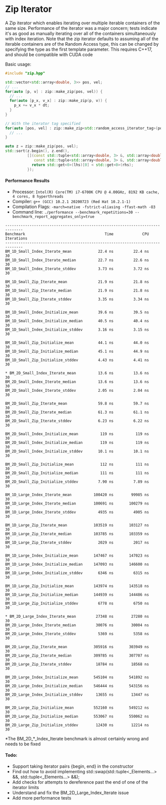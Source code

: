 # Zip Iterator

A Zip iterator which enables iterating over multiple iterable containers of the same size.
Performance of the iterator was a major concern; tests indicate it's as good as manually iterating over all of the containers simultaneously with index iteration.
Note that the zip iterator defaults to assuming all of the iterable containers are of the Random Access type, this can be changed by specifying the type as the first template parameter.
This requires C++17, and should be compatible with CUDA code

Basic usage:

```c++
#include "zip.hpp"

std::vector<std::array<double, 3>> pos, vel;
// ...
for(auto [p, v] : zip::make_zip(pos, vel)) {
  // ...
  for(auto [p_x, v_x] : zip::make_zip(p, v)) {
    p_x += v_x * dt;
  }
}

// With the iterator tag specified
for(auto [pos, vel] : zip::make_zip<std::random_access_iterator_tag>(pos, vel)) {
  // ...
}

auto z = zip::make_zip(pos, vel);
std::sort(z.begin(), z.end(),
          [](const std::tuple<std::array<double, 3> &, std::array<double, 3> &> &lhs,
             const std::tuple<std::array<double, 3> &, std::array<double, 3> &> &rhs) {
            return std::get<0>(lhs)[0] < std::get<0>(rhs);
          });
```

#### Performance Results

* Processor: `Intel(R) Core(TM) i7-6700K CPU @ 4.00GHz, 8192 KB cache, 4 cores, 8 hyperthreads`
* Compiler: `g++ (GCC) 10.2.1 20200723 (Red Hat 10.2.1-1)`
* Compilation Flags: `-march=native -fstrict-aliasing -ffast-math -O3`
* Command line: `./performance --benchmark_repetitions=30 --benchmark_report_aggregates_only=true`
```
------------------------------------------------------------------------------
Benchmark                                    Time             CPU   Iterations
------------------------------------------------------------------------------
BM_1D_Small_Index_Iterate_mean            22.4 ns         22.4 ns           30
BM_1D_Small_Index_Iterate_median          22.7 ns         22.6 ns           30
BM_1D_Small_Index_Iterate_stddev          3.73 ns         3.72 ns           30

BM_1D_Small_Zip_Iterate_mean              21.9 ns         21.8 ns           30
BM_1D_Small_Zip_Iterate_median            21.9 ns         21.8 ns           30
BM_1D_Small_Zip_Iterate_stddev            3.35 ns         3.34 ns           30

BM_1D_Small_Index_Initialize_mean         39.6 ns         39.5 ns           30
BM_1D_Small_Index_Initialize_median       40.5 ns         40.4 ns           30
BM_1D_Small_Index_Initialize_stddev       3.16 ns         3.15 ns           30

BM_1D_Small_Zip_Initialize_mean           44.1 ns         44.0 ns           30
BM_1D_Small_Zip_Initialize_median         45.1 ns         44.9 ns           30
BM_1D_Small_Zip_Initialize_stddev         4.43 ns         4.41 ns           30

* BM_2D_Small_Index_Iterate_mean          13.6 ns         13.6 ns           30
BM_2D_Small_Index_Iterate_median          13.6 ns         13.6 ns           30
BM_2D_Small_Index_Iterate_stddev          2.05 ns         2.04 ns           30

BM_2D_Small_Zip_Iterate_mean              59.8 ns         59.7 ns           30
BM_2D_Small_Zip_Iterate_median            61.3 ns         61.1 ns           30
BM_2D_Small_Zip_Iterate_stddev            6.23 ns         6.22 ns           30

BM_2D_Small_Index_Initialize_mean          119 ns          119 ns           30
BM_2D_Small_Index_Initialize_median        119 ns          119 ns           30
BM_2D_Small_Index_Initialize_stddev       10.1 ns         10.1 ns           30

BM_2D_Small_Zip_Initialize_mean            112 ns          111 ns           30
BM_2D_Small_Zip_Initialize_median          111 ns          111 ns           30
BM_2D_Small_Zip_Initialize_stddev         7.90 ns         7.89 ns           30

BM_1D_Large_Index_Iterate_mean          100420 ns        99985 ns           30
BM_1D_Large_Index_Iterate_median        100691 ns       100279 ns           30
BM_1D_Large_Index_Iterate_stddev          4935 ns         4905 ns           30

BM_1D_Large_Zip_Iterate_mean            103519 ns       103127 ns           30
BM_1D_Large_Zip_Iterate_median          103785 ns       103359 ns           30
BM_1D_Large_Zip_Iterate_stddev            2029 ns         2017 ns           30

BM_1D_Large_Index_Initialize_mean       147467 ns       147023 ns           30
BM_1D_Large_Index_Initialize_median     147093 ns       146600 ns           30
BM_1D_Large_Index_Initialize_stddev       6346 ns         6315 ns           30

BM_1D_Large_Zip_Initialize_mean         143974 ns       143518 ns           30
BM_1D_Large_Zip_Initialize_median       144939 ns       144486 ns           30
BM_1D_Large_Zip_Initialize_stddev         6778 ns         6750 ns           30

* BM_2D_Large_Index_Iterate_mean         27348 ns        27280 ns           30
BM_2D_Large_Index_Iterate_median         30076 ns        30004 ns           30
BM_2D_Large_Index_Iterate_stddev          5369 ns         5358 ns           30

BM_2D_Large_Zip_Iterate_mean            305916 ns       303949 ns           30
BM_2D_Large_Zip_Iterate_median          309785 ns       307707 ns           30
BM_2D_Large_Zip_Iterate_stddev           18784 ns        18568 ns           30

BM_2D_Large_Index_Initialize_mean       545104 ns       541892 ns           30
BM_2D_Large_Index_Initialize_median     546444 ns       543156 ns           30
BM_2D_Large_Index_Initialize_stddev      13655 ns        13447 ns           30

BM_2D_Large_Zip_Initialize_mean         552160 ns       549212 ns           30
BM_2D_Large_Zip_Initialize_median       553067 ns       550062 ns           30
BM_2D_Large_Zip_Initialize_stddev        12430 ns        12214 ns           30
```

\*The BM_2D_*_Index_Iterate benchmark is almost certainly wrong and needs to be fixed

#### Todo:
* Support taking iterator pairs {begin, end} in the constructor
* Find out how to avoid implementing std::swap(std::tuple<_Elements...> &&, std::tuple<_Elements...> &&);
* Add checks for attempts to dereference past the end of one of the iterator limits
* Understand and fix the BM_2D_Large_Index_Iterate issue
* Add more performance tests
